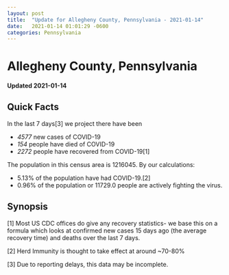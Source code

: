 ```yaml
---
layout: post
title:  "Update for Allegheny County, Pennsylvania - 2021-01-14"
date:   2021-01-14 01:01:29 -0600
categories: Pennsylvania
---
```


# Allegheny County, Pennsylvania
#### Updated 2021-01-14

## Quick Facts

In the last 7 days[3] we project there have been
- *4577* new cases of COVID-19
- *154* people have died of COVID-19
- *2272* people have recovered from COVID-19[1]

The population in this census area is 1216045. By our calculations:
- 5.13% of the population have had COVID-19.[2]
- 0.96% of the population or 11729.0 people are actively fighting the virus.

## Synopsis




[1] Most US CDC offices do give any recovery statistics- we base this on a formula which looks at confirmed new cases
15 days ago (the average recovery time) and deaths over the last 7 days.

[2] Herd Immunity is thought to take effect at around ~70-80%

[3] Due to reporting delays, this data may be incomplete.
 
    